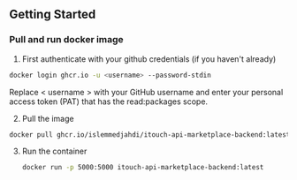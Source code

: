 ## Getting Started

### Pull and run docker image

   1. First authenticate with your github credentials (if you haven't already)

   ```bash
   docker login ghcr.io -u <username> --password-stdin
   ```

   Replace < username > with your GitHub username and enter your personal access token (PAT) that has the read:packages scope.

   2. Pull the image

   ```bash
   docker pull ghcr.io/islemmedjahdi/itouch-api-marketplace-backend:latest
   ```

  3. Run the container

     ```bash
     docker run -p 5000:5000 itouch-api-marketplace-backend:latest
     ```
